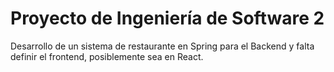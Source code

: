 # Proyecto de Ingeniería de Software 2

Desarrollo de un sistema de restaurante en Spring para el Backend y falta definir el frontend, posiblemente sea en React.
